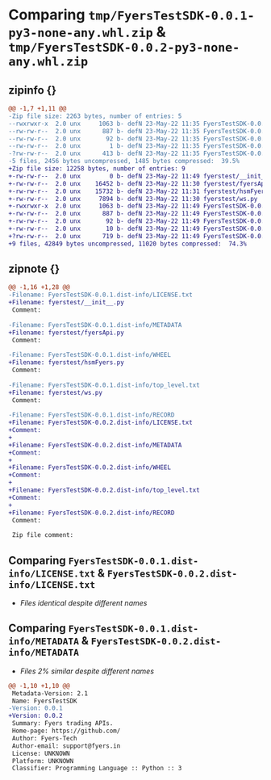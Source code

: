 # Comparing `tmp/FyersTestSDK-0.0.1-py3-none-any.whl.zip` & `tmp/FyersTestSDK-0.0.2-py3-none-any.whl.zip`

## zipinfo {}

```diff
@@ -1,7 +1,11 @@
-Zip file size: 2263 bytes, number of entries: 5
--rwxrwxr-x  2.0 unx     1063 b- defN 23-May-22 11:35 FyersTestSDK-0.0.1.dist-info/LICENSE.txt
--rw-rw-r--  2.0 unx      887 b- defN 23-May-22 11:35 FyersTestSDK-0.0.1.dist-info/METADATA
--rw-rw-r--  2.0 unx       92 b- defN 23-May-22 11:35 FyersTestSDK-0.0.1.dist-info/WHEEL
--rw-rw-r--  2.0 unx        1 b- defN 23-May-22 11:35 FyersTestSDK-0.0.1.dist-info/top_level.txt
-?rw-rw-r--  2.0 unx      413 b- defN 23-May-22 11:35 FyersTestSDK-0.0.1.dist-info/RECORD
-5 files, 2456 bytes uncompressed, 1485 bytes compressed:  39.5%
+Zip file size: 12258 bytes, number of entries: 9
+-rw-rw-r--  2.0 unx        0 b- defN 23-May-22 11:49 fyerstest/__init__.py
+-rw-rw-r--  2.0 unx    16452 b- defN 23-May-22 11:30 fyerstest/fyersApi.py
+-rw-rw-r--  2.0 unx    15732 b- defN 23-May-22 11:31 fyerstest/hsmFyers.py
+-rw-rw-r--  2.0 unx     7894 b- defN 23-May-22 11:30 fyerstest/ws.py
+-rwxrwxr-x  2.0 unx     1063 b- defN 23-May-22 11:49 FyersTestSDK-0.0.2.dist-info/LICENSE.txt
+-rw-rw-r--  2.0 unx      887 b- defN 23-May-22 11:49 FyersTestSDK-0.0.2.dist-info/METADATA
+-rw-rw-r--  2.0 unx       92 b- defN 23-May-22 11:49 FyersTestSDK-0.0.2.dist-info/WHEEL
+-rw-rw-r--  2.0 unx       10 b- defN 23-May-22 11:49 FyersTestSDK-0.0.2.dist-info/top_level.txt
+?rw-rw-r--  2.0 unx      719 b- defN 23-May-22 11:49 FyersTestSDK-0.0.2.dist-info/RECORD
+9 files, 42849 bytes uncompressed, 11020 bytes compressed:  74.3%
```

## zipnote {}

```diff
@@ -1,16 +1,28 @@
-Filename: FyersTestSDK-0.0.1.dist-info/LICENSE.txt
+Filename: fyerstest/__init__.py
 Comment: 
 
-Filename: FyersTestSDK-0.0.1.dist-info/METADATA
+Filename: fyerstest/fyersApi.py
 Comment: 
 
-Filename: FyersTestSDK-0.0.1.dist-info/WHEEL
+Filename: fyerstest/hsmFyers.py
 Comment: 
 
-Filename: FyersTestSDK-0.0.1.dist-info/top_level.txt
+Filename: fyerstest/ws.py
 Comment: 
 
-Filename: FyersTestSDK-0.0.1.dist-info/RECORD
+Filename: FyersTestSDK-0.0.2.dist-info/LICENSE.txt
+Comment: 
+
+Filename: FyersTestSDK-0.0.2.dist-info/METADATA
+Comment: 
+
+Filename: FyersTestSDK-0.0.2.dist-info/WHEEL
+Comment: 
+
+Filename: FyersTestSDK-0.0.2.dist-info/top_level.txt
+Comment: 
+
+Filename: FyersTestSDK-0.0.2.dist-info/RECORD
 Comment: 
 
 Zip file comment:
```

## Comparing `FyersTestSDK-0.0.1.dist-info/LICENSE.txt` & `FyersTestSDK-0.0.2.dist-info/LICENSE.txt`

 * *Files identical despite different names*

## Comparing `FyersTestSDK-0.0.1.dist-info/METADATA` & `FyersTestSDK-0.0.2.dist-info/METADATA`

 * *Files 2% similar despite different names*

```diff
@@ -1,10 +1,10 @@
 Metadata-Version: 2.1
 Name: FyersTestSDK
-Version: 0.0.1
+Version: 0.0.2
 Summary: Fyers trading APIs.
 Home-page: https://github.com/
 Author: Fyers-Tech
 Author-email: support@fyers.in
 License: UNKNOWN
 Platform: UNKNOWN
 Classifier: Programming Language :: Python :: 3
```

